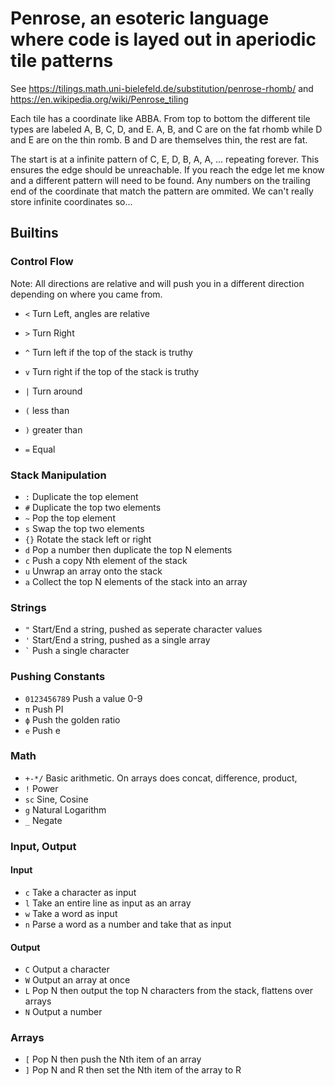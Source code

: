 # Penrose, an esoteric language where code is layed out in aperiodic tile patterns

See https://tilings.math.uni-bielefeld.de/substitution/penrose-rhomb/ and https://en.wikipedia.org/wiki/Penrose_tiling

Each tile has a coordinate like ABBA. From top to bottom the different tile types are labeled A, B, C, D, and E. A, B, and C are on the fat rhomb while D and E are on
the thin romb. B and D are themselves thin, the rest are fat.

The start is at a infinite pattern of C, E, D, B, A, A, ... repeating forever. This ensures the edge should be unreachable. If you reach the edge let me know and a different
pattern will need to be found. Any numbers on the trailing end of the coordinate that match the pattern are ommited. We can't really store infinite coordinates so...

## Builtins

### Control Flow

Note: All directions are relative and will push you in a different direction depending on where you came from.

* `<` Turn Left, angles are relative
* `>` Turn Right
* `^` Turn left if the top of the stack is truthy
* `v` Turn right if the top of the stack is truthy
* `|` Turn around

* `(` less than
* `)` greater than
* `=` Equal

### Stack Manipulation

* `:` Duplicate the top element
* `#` Duplicate the top two elements
* `~` Pop the top element
* `s` Swap the top two elements
* `{}` Rotate the stack left or right
* `d` Pop a number then duplicate the top N elements
* `c` Push a copy Nth element of the stack
* `u` Unwrap an array onto the stack
* `a` Collect the top N elements of the stack into an array

### Strings

* `"` Start/End a string, pushed as seperate character values
* `'` Start/End a string, pushed as a single array
* <code>`</code> Push a single character

### Pushing Constants

* `0123456789` Push a value 0-9
* `π` Push PI
* `ϕ` Push the golden ratio
* `e` Push e

### Math

* `+-*/` Basic arithmetic. On arrays does concat, difference, product, 
* `!` Power
* `sc` Sine, Cosine
* `g` Natural Logarithm
* `_` Negate

### Input, Output

#### Input

* `c` Take a character as input
* `l` Take an entire line as input as an array
* `w` Take a word as input
* `n` Parse a word as a number and take that as input

#### Output

* `C` Output a character
* `W` Output an array at once
* `L` Pop N then output the top N characters from the stack, flattens over arrays
* `N` Output a number

### Arrays

* `[` Pop N then push the Nth item of an array
* `]` Pop N and R then set the Nth item of the array to R